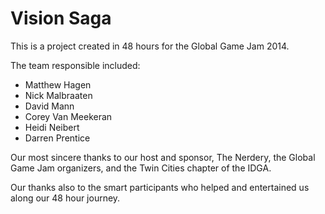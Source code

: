 Vision Saga
============

This is a project created in 48 hours for the Global Game Jam 2014.

The team responsible included:

* Matthew Hagen
* Nick Malbraaten
* David Mann
* Corey Van Meekeran
* Heidi Neibert
* Darren Prentice

Our most sincere thanks to our host and sponsor, The Nerdery, the Global Game Jam organizers, and the Twin Cities chapter of the IDGA.

Our thanks also to the smart participants who helped and entertained us along our 48 hour journey.
